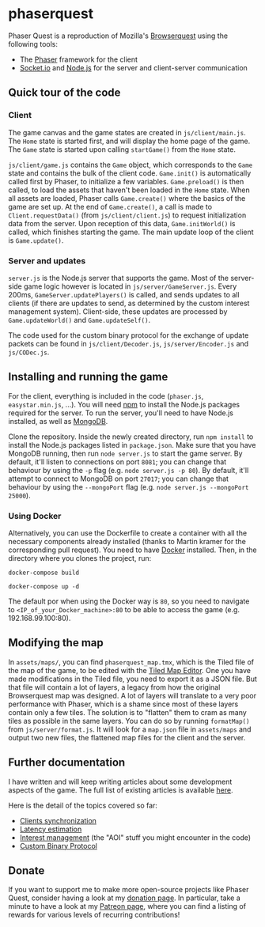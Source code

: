 # phaserquest

Phaser Quest is a reproduction of Mozilla's [Browserquest](http://browserquest.mozilla.org/) using the following tools:
- The [Phaser](https://phaser.io/) framework for the client 
- [Socket.io](http://socket.io/) and [Node.js](https://nodejs.org/en/) for the server and client-server communication

## Quick tour of the code

### Client

The game canvas and the game states are created in `js/client/main.js`. The `Home` state is started first, and will display the home page
of the game. The `Game` state is started upon calling `startGame()` from the `Home` state. 

`js/client/game.js` contains the  `Game` object, which corresponds to the `Game` state and contains the bulk of the client code. 
`Game.init()` is automatically called first by Phaser, to initialize a few variables. `Game.preload()` is then called, to load the
assets that haven't been loaded in the `Home` state. When all assets are loaded, Phaser calls `Game.create()` where the basics of the game
are set up. At the end of `Game.create()`, a call is made to `Client.requestData()` (from `js/client/client.js`) to request initialization
data from the server. Upon reception of this data, `Game.initWorld()` is called, which finishes starting the game. The main update loop of the client is `Game.update()`. 

### Server and updates

`server.js` is the Node.js server that supports the game. Most of the server-side game logic however is located in `js/server/GameServer.js`. Every 200ms, `GameServer.updatePlayers()` is called, and sends updates to all clients (if there are updates to send, as determined by the custom interest management system). Client-side, these updates are processed by `Game.updateWorld()` and `Game.updateSelf()`. 

The code used for the custom binary protocol for the exchange of update packets can be found in `js/client/Decoder.js`, `js/server/Encoder.js` and `js/CODec.js`.

## Installing and running the game

For the client, everything is included in the code (`phaser.js`, `easystar.min.js`, ...). You will need [npm](https://www.npmjs.com/) to install the Node.js packages required for the server. To run the server, you'll need to have Node.js installed, as well as [MongoDB](https://www.mongodb.com/).

Clone the repository. Inside the newly created directory, run `npm install` to install the Node.js packages listed in `package.json`. Make sure that you have MongoDB running, then run `node server.js` to start the game server. 
By default, it'll listen to connections on port `8081`; you can change that behaviour by using the `-p` flag (e.g. `node server.js -p 80`). 
By default, it'll attempt to connect to MongoDB on port `27017`; you can change that behaviour by using the `--mongoPort` flag (e.g. `node server.js --mongoPort 25000`).

### Using Docker

Alternatively, you can use the Dockerfile to create a container with all the necessary components already installed (thanks to Martin kramer for the corresponding pull request). You need to have [Docker](https://www.docker.com) installed. Then, in the directory where you clones the project, run:

```
docker-compose build
```
```
docker-compose up -d
```

The default por when using the Docker way is `80`, so you need to navigate to `<IP_of_your_Docker_machine>:80` to be able to access the game (e.g. 192.168.99.100:80). 

## Modifying the map

In `assets/maps/`, you can find `phaserquest_map.tmx`, which is the Tiled file of the map of the game, to be edited with the [Tiled Map Editor](http://www.mapeditor.org/). One you have made modifications in the Tiled file, you need to export it as a JSON file. But that file will contain a lot of layers, a legacy from how the original Browserquest map was designed. A lot of layers will translate to a very poor performance with Phaser, which is a shame since most of these layers contain only a few tiles. The solution is to "flatten" them to cram as many tiles as possible in the same layers. You can do so by running `formatMap()` from `js/server/format.js`. It will look for a `map.json` file in `assets/maps` and output two new files, the flattened map files for the client and the server.

## Further documentation

I have written and will keep writing articles about some development aspects of the game. The full list of existing articles is available [here](http://www.dynetisgames.com/tag/phaser-quest/).

Here is the detail of the topics covered so far:
- [Clients synchronization](http://www.dynetisgames.com/2017/03/19/client-updates-phaser-quest/)
- [Latency estimation](http://www.dynetisgames.com/2017/03/19/latency-estimation-phaser-quest/)
- [Interest management](http://www.dynetisgames.com/2017/04/05/interest-management-mog/) (the "AOI" stuff you might encounter in the code)
- [Custom Binary Protocol](http://www.dynetisgames.com/2017/06/14/custom-binary-protocol-javascript/)

## Donate

If you want to support me to make more open-source projects like Phaser Quest, consider having a look at my [donation page](http://www.dynetisgames.com/donate/donation). In particular, take a minute to have a look at my [Patreon page](https://www.patreon.com/jeromerenaux), where you can find a listing of rewards for various levels of recurring contributions!
